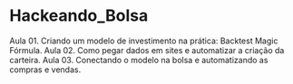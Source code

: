 # Hackeando_Bolsa
Aula 01. Criando um modelo de investimento na prática: Backtest Magic Fórmula.
Aula 02. Como pegar dados em sites e automatizar a criação da carteira.
Aula 03. Conectando o modelo na bolsa e automatizando as compras e vendas.

